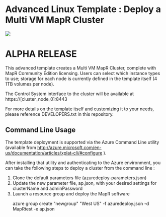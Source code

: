 # Advanced Linux Template : Deploy a Multi VM MapR Cluster

<a href="https://azuredeploy.net/" target="_blank">
    <img src="http://azuredeploy.net/deploybutton.png"/>
</a>


<h1>
ALPHA RELEASE
</h1>

This advanced template creates a Multi VM MapR Cluster, complete with 
MapR Community Edition licensing.   Users can select which instance
types to use; storage for each node is currently defined in the
template itself (4 1TB volumes per node).

The Control System interface to the cluster will be available at
	https://[cluster_node_0]:8443

For more details on the template itself and customizing it to your
needs, please reference DEVELOPERS.txt in this repository.
<h2>
Command Line Usage
</h2>

The template deployment is supported via the Azure Command Line 
utility (available from 
http://azure.microsoft.com/en-us/documentation/articles/xplat-cli/#configure ).

After installing that utility and authenticating to the Azure
environment, you can take the following steps to deploy a cluster
from the command line :
<ol>
<li>
Clone the default parameters file (azuredeploy-parameters.json) 
</li>
<li>
Update the new parameter file, ap.json, with your desired settings
for clusterName and adminPassword
</li>
<li>
Launch a resource group and deploy the MapR software
<p>
azure group create "newgroup" "West US" -f azuredeploy.json -d MapRtest  -e ap.json
</p
</li>
</ol>

